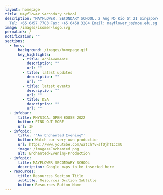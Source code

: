 ```yaml
---
layout: homepage
title: Mayflower Secondary School
description: "MAYFLOWER. SECONDARY SCHOOL. 2 Ang Mo Kio St 21 Singapore 569384
  Tel: +65 6457 7783 Fax: +65 6458 3284 Email: mayflower_ss@moe.edu.sg."
image: /images/isomer-logo.svg
permalink: /
notification: ""
sections:
  - hero:
      background: /images/homepage.gif
      key_highlights:
        - title: Achievements
          description: ""
          url: ""
        - title: latest updates
          description: ""
          url: ""
        - title: latest events
          description: ""
          url: ""
        - title: DSA
          description: ""
          url: ""
  - infobar:
      title: PHYSICAL OPEN HOUSE 2022
      button: FIND OUT MORE
      url: IN
  - infopic:
      title: '"An Enchanted Evening"'
      button: Watch our very own production
      url: https://www.youtube.com/watch?v=sfOjhtIcCmU
      image: /images/Enchanted.png
      alt: Enchanted-Evening-Production
  - infopic:
      title: MAYFLOWER SECONDARY SCHOOL
      description: Google maps to be inserted here
  - resources:
      title: Resources Section Title
      subtitle: Resources Section Subtitle
      button: Resources Button Name
---
```

